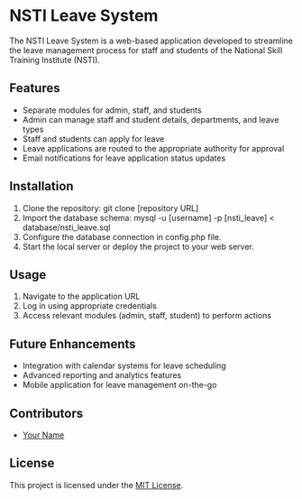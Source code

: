 # NSTI Leave System

The NSTI Leave System is a web-based application developed to streamline the leave management process for staff and students of the National Skill Training Institute (NSTI). 

## Features

- Separate modules for admin, staff, and students
- Admin can manage staff and student details, departments, and leave types
- Staff and students can apply for leave
- Leave applications are routed to the appropriate authority for approval
- Email notifications for leave application status updates

## Installation

1. Clone the repository: git clone [repository URL]
2. Import the database schema: mysql -u [username] -p [nsti_leave] < database/nsti_leave.sql
3. Configure the database connection in config.php file.
4. Start the local server or deploy the project to your web server.

## Usage

1. Navigate to the application URL
2. Log in using appropriate credentials
3. Access relevant modules (admin, staff, student) to perform actions

## Future Enhancements

- Integration with calendar systems for leave scheduling
- Advanced reporting and analytics features
- Mobile application for leave management on-the-go

## Contributors

- [Your Name](https://github.com/your-username)

## License

This project is licensed under the [MIT License](LICENSE).
